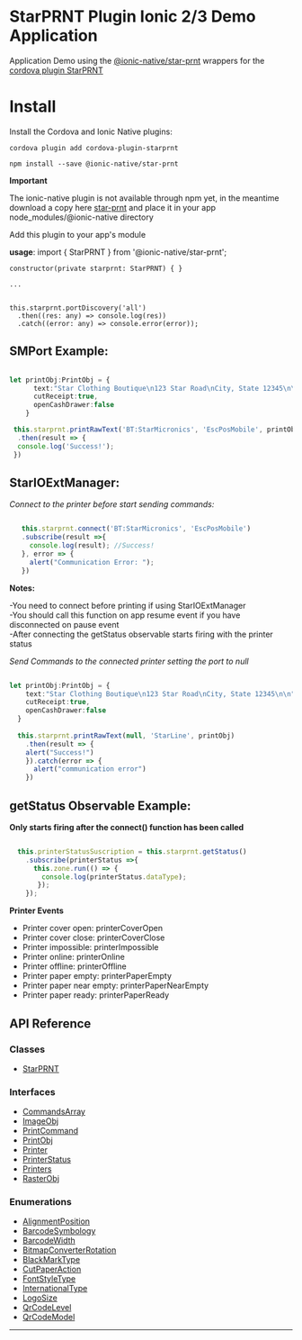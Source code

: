 # StarPRNT Plugin Ionic 2/3 Demo Application

Application Demo using the [@ionic-native/star-prnt](https://ionicframework.com/docs/native/starprnt/) wrappers for the [cordova plugin StarPRNT](https://github.com/auctifera-josed/starprnt)


# Install
Install the Cordova and Ionic Native plugins:

`cordova plugin add cordova-plugin-starprnt`

`npm install --save @ionic-native/star-prnt`

**Important** 


The ionic-native plugin is not available through npm yet, in the meantime download a copy here [star-prnt](star-prnt) and place it in your app node_modules/@ionic-native directory


Add this plugin to your app's module

**usage**:     import { StarPRNT } from '@ionic-native/star-prnt';
    
    
    constructor(private starprnt: StarPRNT) { }
    
    ...
    
    
    this.starprnt.portDiscovery('all')
      .then((res: any) => console.log(res))
      .catch((error: any) => console.error(error));


## SMPort Example:

```typescript

let printObj:PrintObj = {
      text:"Star Clothing Boutique\n123 Star Road\nCity, State 12345\n\n",
      cutReceipt:true,
      openCashDrawer:false
    }

 this.starprnt.printRawText('BT:StarMicronics', 'EscPosMobile', printObj)
  .then(result => {
  console.log('Success!');
 })
 ```
      
          
## StarIOExtManager:
 
 *Connect to the printer before start sending commands:*
 
 ```typescript
 
    this.starprnt.connect('BT:StarMicronics', 'EscPosMobile')
    .subscribe(result =>{
      console.log(result); //Success!
    }, error => {
      alert("Communication Error: ");
    }) 
  ```
  **Notes:**
  
  -You need to connect before printing if using StarIOExtManager  
  -You should call this function on app resume event if you have disconnected on pause event  
  -After connecting the getStatus observable starts firing with the printer status
    
  *Send Commands to the connected printer setting the port to null*
  
  ```typescript
  
  let printObj:PrintObj = {
      text:"Star Clothing Boutique\n123 Star Road\nCity, State 12345\n\n",
      cutReceipt:true,
      openCashDrawer:false
    }
    
    this.starprnt.printRawText(null, 'StarLine', printObj)
      .then(result => {
      alert("Success!")
      }).catch(error => {
        alert("communication error") 
      })
   ```
      
## getStatus Observable Example:
  
  **Only starts firing after the connect() function has been called**
  
  ```typescript
  
    this.printerStatusSuscription = this.starprnt.getStatus()
      .subscribe(printerStatus =>{
        this.zone.run(() => {
          console.log(printerStatus.dataType);     
         });
      });
  ```
  
**Printer Events**

- Printer cover open: printerCoverOpen
- Printer cover close: printerCoverClose
- Printer impossible: printerImpossible
- Printer online: printerOnline
- Printer offline: printerOffline
- Printer paper empty: printerPaperEmpty
- Printer paper near empty: printerPaperNearEmpty
- Printer paper ready: printerPaperReady


## API Reference


### Classes

* [StarPRNT](docs/classes/_index_d_.starprnt.md)

### Interfaces

* [CommandsArray](docs/interfaces/_index_d_.commandsarray.md)
* [ImageObj](docs/interfaces/_index_d_.imageobj.md)
* [PrintCommand](docs/interfaces/_index_d_.printcommand.md)
* [PrintObj](docs/interfaces/_index_d_.printobj.md)
* [Printer](docs/interfaces/_index_d_.printer.md)
* [PrinterStatus](docs/interfaces/_index_d_.printerstatus.md)
* [Printers](docs/interfaces/_index_d_.printers.md)
* [RasterObj](docs/interfaces/_index_d_.rasterobj.md)

### Enumerations

* [AlignmentPosition](docs/enums/_index_d_.alignmentposition.md)
* [BarcodeSymbology](docs/enums/_index_d_.barcodesymbology.md)
* [BarcodeWidth](docs/enums/_index_d_.barcodewidth.md)
* [BitmapConverterRotation](docs/enums/_index_d_.bitmapconverterrotation.md)
* [BlackMarkType](docs/enums/_index_d_.blackmarktype.md)
* [CutPaperAction](docs/enums/_index_d_.cutpaperaction.md)
* [FontStyleType](docs/enums/_index_d_.fontstyletype.md)
* [InternationalType](docs/enums/_index_d_.internationaltype.md)
* [LogoSize](docs/enums/_index_d_.logosize.md)
* [QrCodeLevel](docs/enums/_index_d_.qrcodelevel.md)
* [QrCodeModel](docs/enums/_index_d_.qrcodemodel.md)

---



